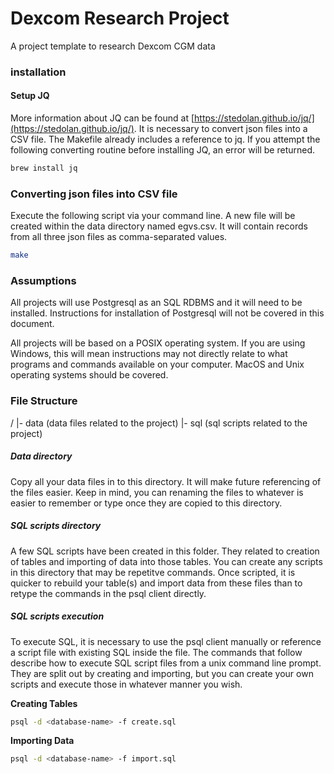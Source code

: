 # Dexcom Research Project

A project template to research Dexcom CGM data


### installation

#### Setup JQ

More information about JQ can be found at
[https://stedolan.github.io/jq/](https://stedolan.github.io/jq/). It is
necessary to convert json files into a CSV file. The Makefile already
includes a reference to jq. If you attempt the following converting routine
before installing JQ, an error will be returned.

```sh
brew install jq
```

### Converting json files into CSV file

Execute the following script via your command line. A new file will be created
within the data directory named egvs.csv. It will contain records from all
three json files as comma-separated values.

```sh
make
```

### Assumptions

All projects will use Postgresql as an SQL RDBMS and it will need to be
installed. Instructions for installation of Postgresql will not be covered in
this document.

All projects will be based on a POSIX operating system. If you are using
Windows, this will mean instructions may not directly relate to what programs
and commands available on your computer. MacOS and Unix operating systems
should be covered.


### File Structure

/
|- data (data files related to the project)
|- sql (sql scripts related to the project)


##### Data directory

Copy all your data files in to this directory. It will make future referencing
of the files easier. Keep in mind, you can renaming the files to whatever is
easier to remember or type once they are copied to this directory.


##### SQL scripts directory

A few SQL scripts have been created in this folder. They related to creation
of tables and importing of data into those tables. You can create any scripts
in this directory that may be repetitve commands. Once scripted, it is quicker
to rebuild your table(s) and import data from these files than to retype the
commands in the psql client directly.


##### SQL scripts execution

To execute SQL, it is necessary to use the psql client manually or reference a
script file with existing SQL inside the file. The commands that follow
describe how to execute SQL script files from a unix command line prompt. They
are split out by creating and importing, but you can create your own scripts
and execute those in whatever manner you wish.


**Creating Tables**
```sh
psql -d <database-name> -f create.sql
```

**Importing Data**
```sh
psql -d <database-name> -f import.sql
```
